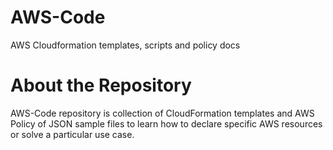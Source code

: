 # AWS-Code
AWS Cloudformation templates, scripts and policy docs

# About the Repository
AWS-Code repository is collection of CloudFormation templates and AWS Policy of JSON sample files to learn how to declare specific AWS resources or solve a particular use case.
